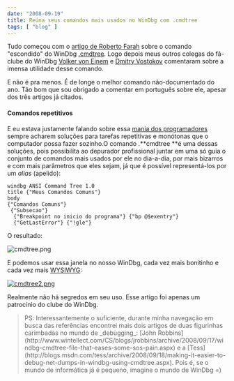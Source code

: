 ```yaml
---
date: "2008-09-19"
title: Reúna seus comandos mais usados no WinDbg com .cmdtree
tags: [ "blog" ]
---
```

Tudo começou com o [artigo de Roberto Farah](http://blogs.msdn.com/debuggingtoolbox/archive/2008/09/17/special-command-execute-commands-from-a-customized-user-interface-with-cmdtree.aspx) sobre o comando "escondido" do WinDbg [.cmdtree](http://www.microsoft.com/whdc/devtools/debugging/whatsnew.mspx). Logo depois meus outros colegas do fã-clube do WinDbg [Volker von Einem](http://voneinem-windbg.blogspot.com/2008/09/amazing-helper-cmdtree.html) e [Dmitry Vostokov](http://www.dumpanalysis.org/blog/index.php/2008/09/18/cmdtreetxt-for-cda-checklist/) comentaram sobre a imensa utilidade desse comando.

E não é pra menos. É de longe o melhor comando não-documentado do ano. Tão bom que sou obrigado a comentar em português sobre ele, apesar dos três artigos já citados.

#### Comandos repetitivos

E eu estava justamente falando sobre essa [mania dos programadores](http://www.caloni.com.br/todo-programador-e-um-filosofo-em-potencial) sempre acharem soluções para tarefas repetitivas e monótonas que o computador possa fazer sozinho.O comando .**cmdtree **é uma dessas soluções, pois possibilita ao depurador profissional juntar em uma só guia o conjunto de comandos mais usados por ele no dia-a-dia, por mais bizarros e com mais parâmetros que eles sejam, já que é possível representá-los por um _alias_ (apelido):

    
    windbg ANSI Command Tree 1.0
    title {"Meus Comandos Comuns"}
    body
    {"Comandos Comuns"}
     {"Subsecao"}
      {"Breakpoint no inicio do programa"} {"bp @$exentry"}
      {"GetLastError"} {"!gle"}

O resultado:

![cmdtree.png](/images/3Dg69vQ.png)

E podemos usar essa janela no nosso WinDbg, cada vez mais bonitinho e cada vez mais [WYSIWYG](http://pt.wikipedia.org/wiki/Wysiwyg):

[![cmdtree2.png](/images/rT1WBgt.png)](/images/cmdtree2.png)

Realmente não há segredos em seu uso. Esse artigo foi apenas um patrocínio do clube do WinDbg.

<blockquote>PS: Interessantemente o suficiente, durante minha navegação em busca das referências encontrei mais dois artigos de duas figurinhas carimbadas no mundo de _debugging_: [John Robbins](http://www.wintellect.com/CS/blogs/jrobbins/archive/2008/09/17/windbg-cmdtree-file-that-eases-some-sos-pain.aspx) e a [Tess](http://blogs.msdn.com/tess/archive/2008/09/18/making-it-easier-to-debug-net-dumps-in-windbg-using-cmdtree.aspx). Pois é, se o mundo de informática já é pequeno, imagine o mundo de WinDbg =)</blockquote>
